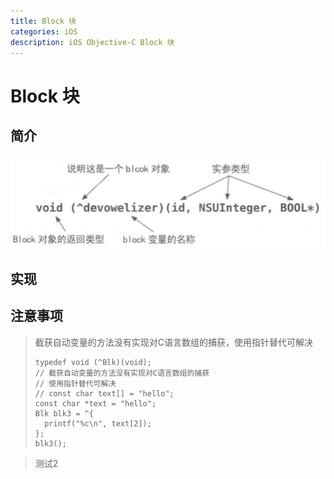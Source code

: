 ```yaml
---
title: Block 块
categories: iOS
description: iOS Objective-C Block 块
---
```


# Block 块

## 简介

<img src="/assets/image-20210419104023197.png" alt="image-20210419104023197" style="zoom:60%;" />

## 实现

## 注意事项

> 截获自动变量的方法没有实现对C语言数组的捕获，使用指针替代可解决
>
> ```objc
> typedef void (^Blk)(void);
> // 截获自动变量的方法没有实现对C语言数组的捕获
> // 使用指针替代可解决
> // const char text[] = "hello";
> const char *text = "hello";
> Blk blk3 = ^{
> 	printf("%c\n", text[2]);
> };
> blk3();
> ```
>
> 

> 测试2